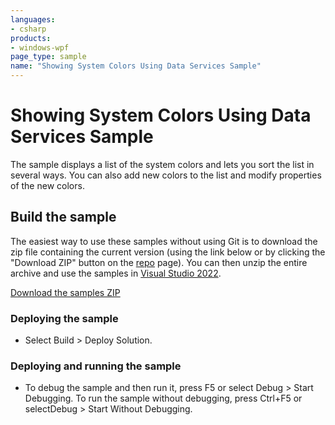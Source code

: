 ```yaml
---
languages:
- csharp
products:
- windows-wpf
page_type: sample
name: "Showing System Colors Using Data Services Sample"
---
```


# Showing System Colors Using Data Services Sample
The sample displays a list of the system colors and lets you sort the list in several ways. You can also add new colors to the list and modify properties of the new colors.

## Build the sample
The easiest way to use these samples without using Git is to download the zip file containing the current version (using the link below or by clicking the "Download ZIP" button on the [repo](https://github.com/microsoft/WPF-Samples?tab=readme-ov-file) page). You can then unzip the entire archive and use the samples in [Visual Studio 2022](https://www.visualstudio.com/wpf-vs).

[Download the samples ZIP](../../archive/main.zip)

### Deploying the sample
- Select Build > Deploy Solution. 

### Deploying and running the sample
- To debug the sample and then run it, press F5 or select Debug >  Start Debugging. To run the sample without debugging, press Ctrl+F5 or selectDebug > Start Without Debugging. 


